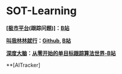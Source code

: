 # SOT-Learning






**[[极市平台](https://space.bilibili.com/85300886/)(跟踪问题)]：[B站](https://space.bilibili.com/85300886/search/video?keyword=%E8%B7%9F%E8%B8%AA)**

**[叫我林林就行](https://space.bilibili.com/209664735/)：[Github](https://github.com/HonglinChu), [B站](https://space.bilibili.com/209664735/)**

**[深度大脑](https://space.bilibili.com/9456738)：[从零开始的单目标跟踪算法世界-B站](https://www.bilibili.com/video/BV1WK4y1C7JG)**

**[AITracker]
